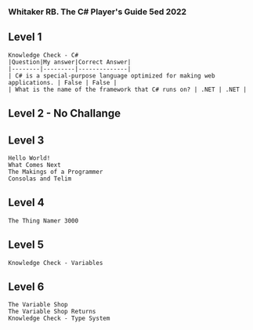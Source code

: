 ### Whitaker RB. The C# Player's Guide 5ed 2022
## Level 1
    Knowledge Check - C#
    |Question|My answer|Correct Answer|
    |--------|---------|--------------|
    | C# is a special-purpose language optimized for making web applications. | False | False |
    | What is the name of the framework that C# runs on? | .NET | .NET |
## Level 2 - No Challange
## Level 3
    Hello World!
 	What Comes Next
    The Makings of a Programmer
    Consolas and Telim
## Level 4
    The Thing Namer 3000
## Level 5
    Knowledge Check - Variables
## Level 6
    The Variable Shop
    The Variable Shop Returns
    Knowledge Check - Type System